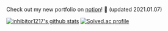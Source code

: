 Check out my new portfolio on [notion](https://www.notion.so/Dongwook-Hwang-0b437e6486e342b3ad4c46d05828697a)! :rocket: (updated 2021.01.07)

[![inhibitor1217's github stats](https://github-readme-stats.vercel.app/api?username=inhibitor1217)](https://github.com/anuraghazra/github-readme-stats)
[![Solved.ac profile](http://mazassumnida.wtf/api/v2/generate_badge?boj=inhibitor)](https://solved.ac/inhibitor)

<!--
**inhibitor1217/inhibitor1217** is a ✨ _special_ ✨ repository because its `README.md` (this file) appears on your GitHub profile.

Here are some ideas to get you started:

- 🔭 I’m currently working on ...
- 🌱 I’m currently learning ...
- 👯 I’m looking to collaborate on ...
- 🤔 I’m looking for help with ...
- 💬 Ask me about ...
- 📫 How to reach me: ...
- 😄 Pronouns: ...
- ⚡ Fun fact: ...
-->
